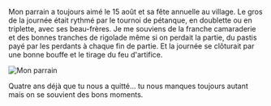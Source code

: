 <!-- title: Les souvenirs du 15 août -->

<!-- category: Humeur -->

Mon parrain a toujours aimé le 15 août et sa fête annuelle au village. Le gros de la journée était rythmé par le tournoi de pétanque, en doublette ou  en triplette, avec ses beau-frères. Je me souviens de la franche camaraderie et des bonnes tranches de rigolade même si on perdait la partie, du pastis payé par les perdants à chaque fin de partie. Et la journée se clôturait par une bonne bouffe et le tirage du feu d'artifice. 

![Mon parrain](/images/2020/christian.png)

Quatre ans déjà que tu nous a quitté... tu nous manques toujours autant mais on se souvient des bons moments.  


